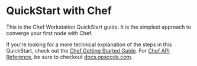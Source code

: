 QuickStart with Chef
====================
This is the Chef Workstation QuickStart guide. It is the simplest approach to converge your first node with Chef.

If you're looking for a more technical explanation of the steps in this QuickStart, check out the [Chef Getting Started Guide](http://docs.opscode.com/getting_started). For [Chef API Reference](https://docs.opscode.com), be sure to checkout [docs.opscode.com](http://docs.opscode.com).

